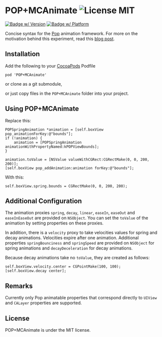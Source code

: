 POP+MCAnimate ![License MIT](https://go-shields.herokuapp.com/license-MIT-blue.png)
=============

[![Badge w/ Version](https://cocoapod-badges.herokuapp.com/v/POP+MCAnimate/badge.png)](https://github.com/matthewcheok/POP-MCAnimate)
[![Badge w/ Platform](https://cocoapod-badges.herokuapp.com/p/POP+MCAnimate/badge.svg)](https://github.com/matthewcheok/POP-MCAnimate)

Concise syntax for the [Pop](https://github.com/facebook/pop) animation framework. For more on the motivation behind this experiment, read this [blog post](http://blog.matthewcheok.com/making-your-animations-pop/).

## Installation

Add the following to your [CocoaPods](http://cocoapods.org/) Podfile

    pod 'POP+MCAnimate'

or clone as a git submodule,

or just copy files in the ```POP+MCAnimate``` folder into your project.

## Using POP+MCAnimate

Replace this:

    POPSpringAnimation *animation = [self.boxView pop_animationForKey:@"bounds"];
    if (!animation) {
        animation = [POPSpringAnimation animationWithPropertyNamed:kPOPViewBounds];
    }

    animation.toValue = [NSValue valueWithCGRect:CGRectMake(0, 0, 200, 200)];
    [self.boxView pop_addAnimation:animation forKey:@"bounds"];

With this:

    self.boxView.spring.bounds = CGRectMake(0, 0, 200, 200);

## Additional Configuration

The animation proxies `spring`, `decay`, `linear`, `easeIn`, `easeOut` and `easeInEaseOut` are provided on `NSObject`. You can set the `toValue` of the animation by setting properties on these proxies.

In addition, there is a `velocity` proxy to take velocities values for spring and decay animations. Velocities expire after one animation. Additional properties `springBounciness` and `springSpeed` are provided on `NSObject` for spring animations and `decayDeceleration` for decay animations.

Because decay animations take no `toValue`, they are created as follows:

    self.boxView.velocity.center = CGPointMake(100, 100);
    [self.boxView.decay center];

## Remarks

Currently only Pop animatable properties that correspond directly to `UIView` and `CALayer` properties are supported.

## License

POP+MCAnimate is under the MIT license.
